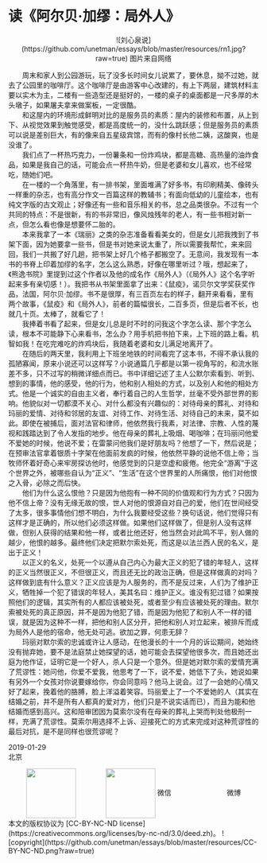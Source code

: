 # 读《阿尔贝·加缪：局外人》
<div align=center>
![刘心泉说](https://github.com/unetman/essays/blob/master/resources/rn1.jpg?raw=true)  
图片来自网络
<div align=left>

　　周末和家人到公园游玩，玩了没多长时间女儿说累了，要休息，拗不过她，就去了公园里的咖啡厅。这个咖啡厅是由游客中心改建的，有上下两层，建筑材料主要以实木为主，二楼有一些造型还是挺好的，一楼的桌子的桌面都是一尺多厚的木头墩子，如果屠夫拿来做案板，一定很酷。  
　　和这屋内的环境形成鲜明对比的是服务员的素质：屋内的装修和布置，从上到下、从视觉效果到触觉感受，都是高度统一的，没什么跳跃感；但是服务员的素质可以说是差别巨大，有的像来自五星级宾馆，而有的像村长他二姨，这酸爽，也是没谁了。  
　　我们点了一杯热巧克力，一份薯条和一份炸鸡块，都是高糖、高热量的油炸食品，如果是我自己的话，可能会点一杯热牛奶，但是老婆和女儿喜欢，也不经常吃，随她们吧。  
　　在一楼的一个角落里，有一排书架，里面堆满了好多书，有印刷精美、像砖头一样重的杂志，也有高分作文一百篇这样的教辅书；有面向低幼的儿童绘本，也有纯文字版的古文观止；好像还有一些和音乐相关的书，总之品类很杂。不过有一个共同的特点：不是很新，有的书非常旧，像风烛残年的老人，有一些书相对新一点，但怎么看也像是想要怀二胎的。  
　　本来我拿了一本《瑞丽》之类的杂志准备看看美女的，但是女儿把我拽到了书架下面，因为她要拿一些书，但是书对她来说太重了，所以需要我帮忙，来来回回，我们一共搬了好几趟，把书架上好几个格子都搬空了。无意间，我发现有一本书的书脊上印着加缪的名字，怎么这么熟悉，好像在哪里听过？哦，想起来了，《熊逸书院》里提到过这个作者以及他的成名作《局外人》（《局外人》这个名字听起来多有亲切感！）。我把书从书架里面拿了出来：《鼠疫》，诺贝尔文学奖获奖作品，法国，阿尔贝·加缪。书不是很厚，有三百页左右的样子，翻开来看看，里有两个故事，《鼠疫》和《局外人》，前者的篇幅很长，二百多页，但是后者不长，也就几十页。太棒了，就看它了！  
　　我捧着书看了起来，但是女儿总是时不时的问我这个字怎么读、那个字怎么读，根本不可能静下心来看书，怎么办？用手机把书拍下来，上下班的路上看。机智如我！在吃完难吃的炸鸡块后，我随着老婆和女儿满足地离开了。  
　　在随后的两天里，我利用上下班坐地铁的时间看完了这本书，不得不承认我的孤陋寡闻，原来小说还可以这样写？小说通篇几乎都是以第一视角写的，和流水账差不多，只不过写的稍微详细点而已。书中详细记述了主人公默尔索看到、听到、想到的事情，他的感受，他的行为，他和别人相处的方式，以及别人和他的相处方式。他是一个诚实的自由主义者，奉行着自己的人生哲学，丝毫不受外部世界的影响。他貌似对一切都漠不关心、对什么都没有兴趣似的：对待母亲的葬礼、对待和玛丽的爱情、对待和邻居的友谊、对待工作、对待生活、对待自己的未来，莫不如此。即使在被捕后，面对法官和律师，他依然我行我素，对法律、宗教、人性的蔑视和践踏达到了令人发指的地步。他在母亲的葬礼上吸烟、喝咖啡；在玛丽问他爱不爱她的时候，他说不爱；在雷蒙问他我们是好朋友吗？他想了一下，然后说是；在预审法官拿着银质十字架在他面前发疯的时候，他依然平静的说他不信上帝；当牧师怀着好奇心来牢房探访他时，他感觉到的只是空虚和疲倦。他完全“游离”于这个世界之外，被哪些自认为“正义”、“生活”在这个世界里的人所痛恨，他们对他恨之入骨，必除之而后快。  
　　他们为什么这么恨他？只是因为他抱有一种不同的价值观和行为方式？只因为他不信上帝？没有无缘无故的恨，世人对他的恨源自对自己的爱，他们在世间经受了太多，很多事情他们想不明白，为什么我要经受这些？换句话说，他们觉得只有这样才是正确的，所以他们必须这样做。如果他们这样做了，但是别人没有这样做，但别人获得的结果和他一样，或者比他还好，他当然会对此鸣不平，别人做的越少，他恨的越多。最终他们决定把默尔索处死，而这是以法兰西人民的名义，是出于正义！  
　　以正义的名义，处死一个以遵从自己内心为最大正义的犯了错的年轻人，这样的正义当然很正义，不但很正义，而且还无比的政治正确，但是这样做真的对吗？这样做到底有什么意义？正义应该是为人服务的，而不是反过来，人们为了维护正义，牺牲掉一个犯了错误的年轻人，美其名曰：维护正义。谁没有犯过错？如果按照他们的逻辑，其实所有的人都应该被处死，或者至少有应该被处死的理由。默尔索被处死的真正原因，并不是因为他犯了错，而是因为他犯了和别人不一样的错误，就是因为这种不一样，把他和别人区分开，把他和别人对立起来，被排斥而成为局外人是他的宿命，他无处可逃。欲加之罪，何患无辞？  
　　玛丽对默尔索的忠诚或许让人感动，在他漫长的十一个月的诉讼期间，她始终没有抛弃她，要不是法庭禁止她探望的话，她可能会去探望他很多次，而且她还出庭为他作证，证明它是一个好人，杀人只是一个意外。但是她对默尔索的爱情充满了荒谬性：她问他，你爱不爱我，他思考了一下，说不爱，她低下了头，她说如果有另外一个女孩对你说要嫁给你，你会同意吗？他马上说会。过了一会她的心情又好了起来，挽着他的胳膊，脸上洋溢着笑容。玛丽爱上了一个不爱她的人（其实在结婚之前，并不是所有人都真的爱对方，他们只是不说实话而已），而且为能和他结婚而感到高兴。这和陪审团因为莫索尔没有在母亲的葬礼上哭而判处他极刑一样，充满了荒谬性。莫索尔用选择不上诉、迎接死亡的方式来完成对这种荒谬性的最后对抗，是不是同样也很荒谬呢？  

2019-01-29  
北京  

<div align=center>
<img src="https://github.com/unetman/essays/blob/master/resources/wechat.jpg?raw=true" width = "100" height = "100" div align=center />　　　　
<img src="https://github.com/unetman/essays/blob/master/resources/weibo.jpg?raw=true" width = "100" height = "100" div align=center />  
微信　　　　　　　　微博
<div align=left>
本文的版权协议为 [CC-BY-NC-ND license](https://creativecommons.org/licenses/by-nc-nd/3.0/deed.zh)。
![copyright](https://github.com/unetman/essays/blob/master/resources/CC-BY-NC-ND.png?raw=true)
